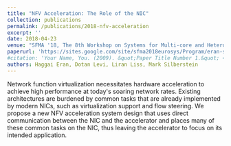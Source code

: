 ```yaml
---
title: "NFV Acceleration: The Role of the NIC"
collection: publications
permalink: /publications/2018-nfv-acceleration
excerpt: ''
date: 2018-04-23
venue: "SFMA '18, The 8th Workshop on Systems for Multi-core and Heterogeneous Architectures"
paperurl: 'https://sites.google.com/site/sfma2018eurosys/Program/eran-sfma18.pdf?attredirects=0'
#citation: 'Your Name, You. (2009). &quot;Paper Title Number 1.&quot; <i>Journal 1</i>. 1(1).'
authors: Haggai Eran, Dotan Levi, Liran Liss, Mark Silberstein
---
```


Network function virtualization necessitates hardware acceleration to 
achieve high performance at today's soaring network rates. Existing 
architectures are burdened by common tasks that are already implemented by 
modern NICs, such as virtualization support and flow steering. We propose a 
new NFV acceleration system design that uses direct communication between 
the NIC and the accelerator and places many of these common tasks on the 
NIC, thus leaving the accelerator to focus on its intended application. 
